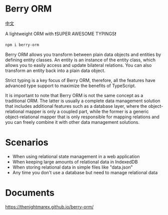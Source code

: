 # Berry ORM

[中文](./README_zh.md)

A lightweight ORM with ❗SUPER AWESOME TYPINGS❗

```sh
npm i berry-orm
```

Berry ORM allows you transform between plain data objects and entities by defining entity classes. An entity is an instance of the entity class, which allows you to easily access and update bilateral relations. You can also transform an entity back into a plain data object.

Strict typing is a key focus of Berry ORM, therefore, all the features have advanced type support to maximize the benefits of TypeScript.

It is important to note that Berry ORM is not the same concept as a traditional ORM. The latter is usually a complete data management solution that includes additional features such as a database layer, where the object-relational mapper is only a coupled part, while the former is a generic object-relational mapper that is only responsible for mapping relations and you can freely combine it with other data management solutions.

# Scenarios

- When using relational state management in a web application
- When keeping large amounts of relational data in IndexedDB
- When storing relational data in simple files like "data.json"
- Any time you don't use a database but need to manage relational data

# Documents

https://thenightmarex.github.io/berry-orm/
